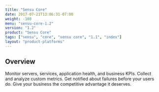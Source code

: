 ```yaml
---
title: "Sensu Core"
date: 2017-07-21T13:06:31-07:00
weight: -100
menu: "sensu-core-1.2"
version: "1.2"
product: "Sensu Core"
tags: ["sensu", "core", "sensu core", "1.1", "index"]
layout: "product-platforms"
---
```


## Overview
Monitor servers, services, application health, and business KPIs. Collect and analyze custom metrics. Get notified about failures before your users do. Give your business the competitive advantage it deserves.
